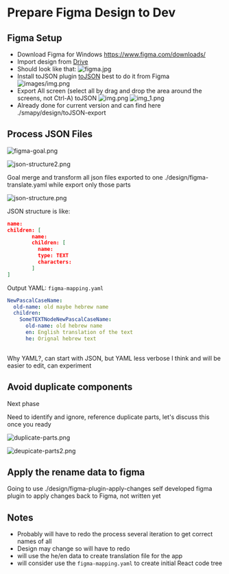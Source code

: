 # Prepare Figma Design to Dev

## Figma Setup

- Download Figma for Windows  https://www.figma.com/downloads/
- Import design from [Drive](https://drive.google.com/file/d/1lomL9S70sjcSZALKDyakM6jcqg4_J9Ld/view?usp=sharing)
- Should look like that:
![figma.jpg](images%2Ffigma.jpg)
- Install toJSON plugin [toJSON](https://www.figma.com/community/plugin/1070707193730369068/toJSON) best to do it from Figma
![images/img.png](images/install-figma-plugin.png)
- Export All screen (select all by drag and drop the area around the screens, not Ctrl-A) toJSON
![img.png](images/img.png)
![img_1.png](images/img_1.png)
- Already done for current version and can find here ./smapy/design/toJSON-export 

## Process JSON Files

![figma-goal.png](images/figma-goal.png)

![json-structure2.png](images/json-structure2.png)

Goal merge and transform all json files exported to one ./design/figma-translate.yaml while export only those parts

![json-structure.png](images/json-structure.png)

JSON structure is like:
```json
name:
children: [
        name:
        children: [
          name:
          type: TEXT
          characters: 
        ]     
]
```

Output YAML: `figma-mapping.yaml`
```yaml
NewPascalCaseName:
  old-name: old maybe hebrew name
  children: 
    SomeTEXTNodeNewPascalCaseName:
      old-name: old hebrew name
      en: English translation of the text
      he: Orignal hebrew text
    
```

Why YAML?, can start with JSON, but YAML less verbose I think and will be easier to edit, can experiment

## Avoid duplicate components

Next phase

Need to identify and ignore, reference duplicate parts, let's discuss this once you ready

![duplicate-parts.png](images/duplicate-parts.png)

![deupicate-parts2.png](images/deupicate-parts2.png)
    
## Apply the rename data to figma

Going to use ./design/figma-plugin-apply-changes 
self developed figma plugin to apply changes back to Figma, 
not written yet

## Notes

- Probably will have to redo the process several iteration to get correct names of all
- Design may change so will have to redo
- will use the he/en data to create translation file for the app
- will consider use the `figma-mapping.yaml` to create initial React code tree
